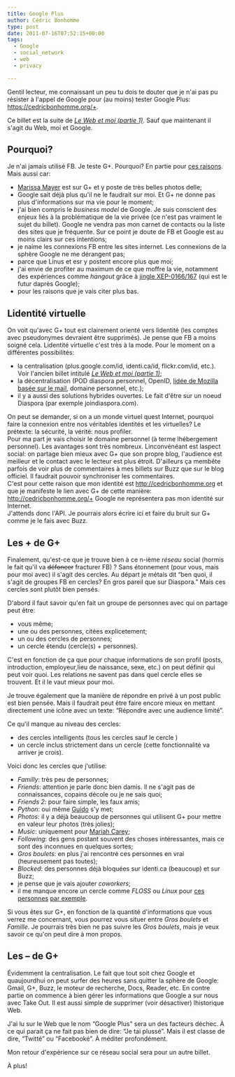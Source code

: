 ```yaml
---
title: Google Plus
author: Cédric Bonhomme
type: post
date: 2011-07-16T07:52:15+00:00
tags:
  - Google
  - social_network
  - web
  - privacy

---
```

Gentil lecteur, me connaissant un peu tu dois te douter que je n'ai pas pu résister à l'appel de Google pour (au moins) tester Google Plus: <https://cedricbonhomme.org/+>.

Ce billet est la suite de _[Le Web et moi (partie 1)][1]_. Sauf que maintenant il s'agit du Web, moi et Google.

## Pourquoi?

Je n'ai jamais utilisé FB. Je teste G+. Pourquoi? En partie pour [ces raisons][2]. Mais aussi car:

  * [Marissa Mayer][3] est sur G+ et y poste de très belles photos delle;
  * Google sait déjà plus qu'il ne le faudrait sur moi. Et G+ ne donne pas plus d'informations sur ma vie pour le moment;
  * j'ai bien compris le _business model_ de Google. Je suis conscient des enjeux liés à la problématique de la vie privée (ce n'est pas vraiment le sujet du billet). Google ne vendra pas mon carnet de contacts ou la liste des sites que je fréquente. Sur ce point je doute de FB et Google est au moins clairs sur ces intentions;
  * je naime les connexions FB entre les sites internet. Les connexions de la sphère Google ne me dérangent pas;
  * parce que Linus et esr y postent encore plus que moi;
  * j'ai envie de profiter au maximum de ce que moffre la vie, notamment des expériences comme _hangout_ grâce à [jingle XEP-0166/167][4] (qui est le futur daprès Google);
  * pour les raisons que je vais citer plus bas.

## Lidentité virtuelle

On voit qu'avec G+ tout est clairement orienté vers lidentité (les comptes avec pseudonymes devraient être supprimés). Je pense que FB a moins soigné cela. Lidentité virtuelle c'est très à la mode. Pour le moment on a différentes possibilités:

  * la centralisation (plus.google.com/id, identi.ca/id, flickr.com/id, etc.). Voir l'ancien billet intitulé _[Le Web et moi (partie 1)][1]_;
  * la décentralisation (POD diaspora personnel, OpenID, [lidée de Mozilla basée sur le mail][5], domaine personnel, etc.);
  * il y a aussi des solutions hybrides ouvertes. Le fait d'être sur un noeud Diaspora (par exemple joindiaspora.com).

On peut se demander, si on a un monde virtuel quest Internet, pourquoi faire la connexion entre nos véritables identités et les virtuelles? Le prétexte: la sécurité, la vérité: nous profiler.  
Pour ma part je vais choisir le domaine personnel (à terme lhébergement personnel). Les avantages sont très nombreux. Linconvénéant est laspect social: on partage bien mieux avec G+ que son propre blog, l'audience est meilleur et le contact avec le lecteur est plus étroit. D'ailleurs ça membête parfois de voir plus de commentaires à mes billets sur Buzz que sur le blog officiel. Il faudrait pouvoir synchroniser les commentaires.  
C'est pour cette raison que mon identité est <http://cedricbonhomme.org> et que je manifeste le lien avec G+ de cette manière: <http://cedricbonhomme.org/+> Google ne représentera pas mon identité sur Internet.  
J'attends donc l'API. Je pourrais alors écrire ici et faire du bruit sur G+ comme je le fais avec Buzz. 

## Les + de G+

Finalement, qu'est-ce que je trouve bien à ce n-ième _réseau_ social (hormis le fait qu'il va <del datetime="2011-07-14T19:32:59+00:00">défoncer</del> fracturer FB) ? Sans étonnement (pour vous, mais pour moi avec) il s'agit des cercles. Au départ je métais dit &#8220;ben quoi, il s'agit de groupes FB en cercles? En gros pareil que sur Diaspora.&#8221; Mais ces cercles sont plutôt bien pensés.

D'abord il faut savoir qu'en fait un groupe de personnes avec qui on partage peut être:

  * vous même;
  * une ou des personnes, citées explicetement;
  * un ou des cercles de personnes;
  * un cercle étendu (cercle(s) + personnes).

C'est en fonction de ça que pour chaque informations de son profil (posts, introduction, employeur,lieu de naissance, sexe, etc.) on peut définir qui peut voir quoi. Les relations ne savent pas dans quel cercle elles se trouvent. Et il le vaut mieux pour moi. 

Je trouve également que la manière de répondre en privé à un post public est bien pensée. Mais il faudrait peut être faire encore mieux en mettant directement une icône avec un texte: &#8220;Répondre avec une audience limité&#8221;.

Ce qu'il manque au niveau des cercles:

  * des cercles intelligents (tous les cercles sauf le cercle )
  * un cercle inclus strictement dans un cercle (cette fonctionnalité va arriver je crois).

Voici donc les cercles que j'utilise:

  * _Familly_: très peu de personnes;
  * _Friends_: attention je parle donc bien damis. Il ne s'agit pas de connaissances, copains décole ou je ne sais quoi;
  * _Friends 2_: pour faire simple, les faux amis;
  * _Python_: oui même [Guido][6] s'y met;
  * _Photos_: il y a déjà beaucoup de personnes qui utilisent G+ pour mettre en valeur leur photos (très jolies);
  * _Music_: uniquement pour [Mariah Carey][7];
  * _Following_: des gens postant souvent des choses intéressantes, mais ce sont des inconnues en quelques sortes;
  * _Gros boulets_: en plus j'ai rencontré ces personnes en vrai (heureusement pas toutes);
  * _Blocked_: des personnes déjà bloquées sur identi.ca (beaucoup) et sur Buzz;
  * je pense que je vais ajouter _coworkers_;
  * il me manque encore un cercle comme _FLOSS_ ou _Linux_ pour [ces][8] [personnes][9] [par exemple][10].

Si vous êtes sur G+, en fonction de la quantité d'informations que vous verrez me concernant, vous pourrez vous situer entre _Gros boulets_ et _Famille_. Je pourrais très bien ne pas suivre les _Gros boulets_, mais je veux savoir ce qu'on peut dire à mon propos. 

## Les &#8211; de G+

Évidemment la centralisation. Le fait que tout soit chez Google et quaujourdhui on peut surfer des heures sans quitter la sphère de Google: Gmail, G+, Buzz, le moteur de recherche, Docs, Reader, etc. En contre partie on commence à bien gérer les informations que Google a sur nous avec Take Out. Il est aussi simple de supprimer (voir désactiver) lhistorique Web.

J'ai lu sur le Web que le nom &#8220;Google Plus&#8221; sera un des facteurs déchec. À ce qui parait ça ne fait pas bien de dire: &#8220;Je tai plussé&#8221;. Mais il est classe de dire, &#8220;Twitté&#8221; ou &#8220;Facebooké&#8221;. À méditer profondément.

Mon retour d'expérience sur ce réseau social sera pour un autre billet.

À plus!

 [1]: http://blog.cedricbonhomme.org/2010/04/25/le-web-et-moi-partie-1/
 [2]: http://esr.ibiblio.org/?p=3472
 [3]: https://plus.google.com/u/0/118207880179234484610/posts
 [4]: http://xmpp.org/extensions/xep-0166.html
 [5]: https://wiki.mozilla.org/Identity
 [6]: https://plus.google.com/115212051037621986145/posts
 [7]: https://plus.google.com/102943220293105257440/posts
 [8]: https://plus.google.com/102150693225130002912/posts
 [9]: https://plus.google.com/108228392232356033949/posts
 [10]: https://plus.google.com/108967323530519754654/posts
